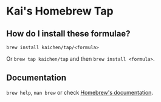 # Kai's Homebrew Tap

## How do I install these formulae?

`brew install kaichen/tap/<formula>`

Or `brew tap kaichen/tap` and then `brew install <formula>`.

## Documentation

`brew help`, `man brew` or check [Homebrew's documentation](https://docs.brew.sh).